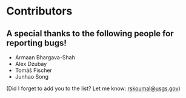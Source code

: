 # Contributors

## A special thanks to the following people for reporting bugs!

* Armaan Bhargava-Shah
* Alex Dzubay
* Tomáš Fischer
* Junhao Song

(Did I forget to add you to the list? Let me know: rskoumal@usgs.gov)
